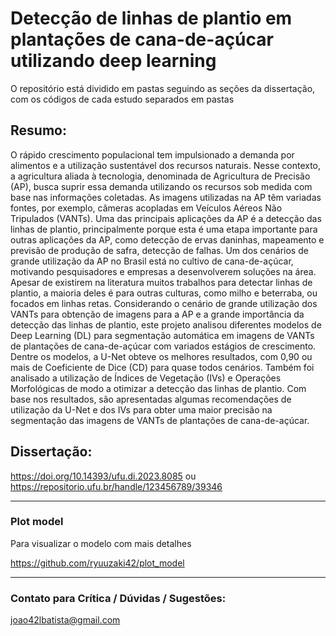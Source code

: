 
# Detecção de linhas de plantio em plantações de cana-de-açúcar utilizando deep learning

O repositório está dividido em pastas seguindo as seções da dissertação, com os códigos de cada estudo separados em pastas

## Resumo:
O rápido crescimento populacional tem impulsionado a demanda por alimentos e a utilização sustentável dos recursos naturais. Nesse contexto, a agricultura aliada à tecnologia, denominada de Agricultura de Precisão (AP), busca suprir essa demanda utilizando os recursos sob medida com base nas informações coletadas. As imagens utilizadas na AP têm variadas fontes, por exemplo, câmeras acopladas em Veículos Aéreos Não Tripulados (VANTs). Uma das principais aplicações da AP é a detecção das linhas de plantio, principalmente porque esta é uma etapa importante para outras aplicações da AP, como detecção de ervas daninhas, mapeamento e previsão de produção de safra, detecção de falhas. Um dos cenários de grande utilização da AP no Brasil está no cultivo de cana-de-açúcar, motivando pesquisadores e empresas a desenvolverem soluções na área. Apesar de existirem na literatura muitos trabalhos para detectar linhas de plantio, a maioria deles é para outras culturas, como milho e beterraba, ou focados em linhas retas. Considerando o cenário de grande utilização dos VANTs para obtenção de imagens para a AP e a grande importância da detecção das linhas de plantio, este projeto analisou diferentes modelos de Deep Learning (DL) para segmentação automática em imagens de VANTs de plantações de cana-de-açúcar com variados estágios de crescimento. Dentre os modelos, a U-Net obteve os melhores resultados, com 0,90 ou mais de Coeficiente de Dice (CD) para quase todos cenários. Também foi analisado a utilização de Índices de Vegetação (IVs) e Operações Morfológicas de modo a otimizar a detecção das linhas de plantio. Com base nos resultados, são apresentadas algumas recomendações de utilização da U-Net e dos IVs para obter uma maior precisão na segmentação das imagens de VANTs de plantações de cana-de-açúcar.

## Dissertação:
https://doi.org/10.14393/ufu.di.2023.8085 ou https://repositorio.ufu.br/handle/123456789/39346

---
### Plot model
Para visualizar o modelo com mais detalhes

https://github.com/ryuuzaki42/plot_model

---
### Contato para Crítica / Dúvidas / Sugestões:
joao42lbatista@gmail.com
